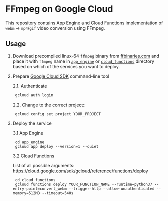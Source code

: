# FFmpeg on Google Cloud

This repository contains App Engine and Cloud Functions implementation of 
`webm` -> `mp4`/`gif` video conversion using FFmpeg.

## Usage

1. Download precompiled linux-64 `ffmpeg` binary from [ffbinaries.com](https://ffbinaries.com/downloads)
and place it with `ffmpeg` name in [`app_engine`](app_engine) or [`cloud_functions`](cloud_functions)
directory based on which of the services you want to deploy.

2. Prepare [Google Cloud SDK](https://cloud.google.com/sdk/) command-line tool

    2.1. Authenticate

        gcloud auth login

	2.2. Change to the correct project:

        gcloud config set project YOUR_PROJECT

3. Deploy the service

    3.1 App Engine
    
        cd app_engine
        gcloud app deploy --version=1 --quiet

    3.2 Cloud Functions
    
    List of all possible arguments: https://cloud.google.com/sdk/gcloud/reference/functions/deploy
    
        cd cloud_functions
        gcloud functions deploy YOUR_FUNCTION_NAME --runtime=python37 --entry-point=convert_webm --trigger-http --allow-unauthenticated --memory=512MB --timeout=540s

